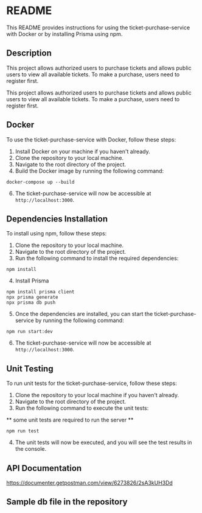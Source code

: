 # README

This README provides instructions for using the ticket-purchase-service with Docker or by installing Prisma using npm.

## Description

This project allows authorized users to purchase tickets and allows public users to view all available tickets. To make a purchase, users need to register first.

This project allows authorized users to purchase tickets and allows public users to view all available tickets. To make a purchase, users need to register first.

## Docker

To use the ticket-purchase-service with Docker, follow these steps:

1. Install Docker on your machine if you haven't already.
2. Clone the repository to your local machine.
3. Navigate to the root directory of the project.
4. Build the Docker image by running the following command:

```
docker-compose up --build

```

6. The ticket-purchase-service will now be accessible at `http://localhost:3000`.

## Dependencies Installation

To install using npm, follow these steps:

1. Clone the repository to your local machine.
2. Navigate to the root directory of the project.
3. Run the following command to install the required dependencies:

```
npm install
```

4. Install Prisma

```
npm install prisma client
npx prisma generate
npx prisma db push

```

5. Once the dependencies are installed, you can start the ticket-purchase-service by running the following command:

```
npm run start:dev
```

6. The ticket-purchase-service will now be accessible at `http://localhost:3000`.

## Unit Testing

To run unit tests for the ticket-purchase-service, follow these steps:

1. Clone the repository to your local machine if you haven't already.
2. Navigate to the root directory of the project.
3. Run the following command to execute the unit tests:

** some unit tests are required to run the server **

```
npm run test
```

4. The unit tests will now be executed, and you will see the test results in the console.

## API Documentation

https://documenter.getpostman.com/view/6273826/2sA3kUH3Dd

## Sample db file in the repository
